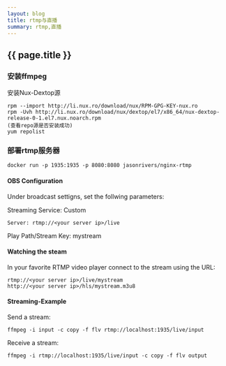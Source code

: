 ```yaml
---
layout: blog
title: rtmp与直播
summary: rtmp,直播
---
```


## {{ page.title }}

### 安装ffmpeg
安装Nux-Dextop源
```
rpm --import http://li.nux.ro/download/nux/RPM-GPG-KEY-nux.ro 
rpm -Uvh http://li.nux.ro/download/nux/dextop/el7/x86_64/nux-dextop-release-0-1.el7.nux.noarch.rpm
(查看repo源是否安装成功)
yum repolist 
```

### 部署rtmp服务器
```
docker run -p 1935:1935 -p 8080:8080 jasonrivers/nginx-rtmp
```
#### OBS Configuration
Under broadcast settigns, set the follwing parameters:

Streaming Service: Custom
```
Server: rtmp://<your server ip>/live
```
Play Path/Stream Key: mystream
#### Watching the steam
In your favorite RTMP video player connect to the stream using the URL:
```
rtmp://<your server ip>/live/mystream
http://<your server ip>/hls/mystream.m3u8
```
#### Streaming-Example
Send a stream:
```
ffmpeg -i input -c copy -f flv rtmp://localhost:1935/live/input
```
Receive a stream:
```
ffmpeg -i rtmp://localhost:1935/live/input -c copy -f flv output
```
